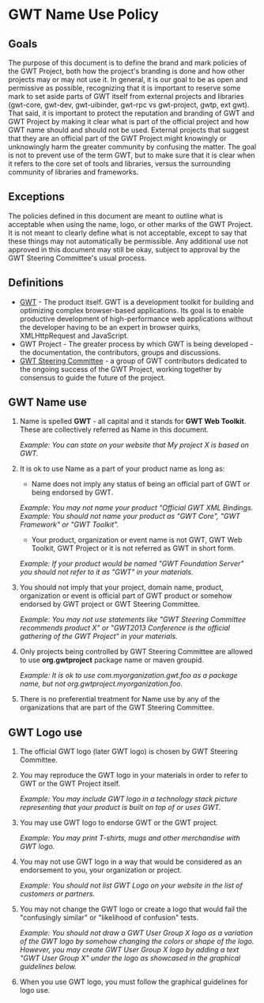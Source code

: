 GWT Name Use Policy
===================

Goals
-----
The purpose of this document is to define the brand and mark policies of the GWT Project, both how
the project's branding is done and how other projects may or may not use it. In general, it is our
goal to be as open and permissive as possible, recognizing that it is important to reserve some
mark to set aside parts of GWT itself from external projects and libraries (gwt-core, gwt-dev,
gwt-uibinder, gwt-rpc vs gwt-project, gwtp, ext gwt). That said, it is important to protect the
reputation and branding of GWT and GWT Project by making it clear what is part of the official
project and how GWT name should and should not be used. External projects that suggest that they are
an official part of the GWT Project might knowingly or unknowingly harm the greater community by
confusing the matter. The goal is not to prevent use of the term GWT, but to make sure that it is
clear when it refers to the core set of tools and libraries, versus the surrounding community of
libraries and frameworks.

Exceptions
----------
The policies defined in this document are meant to outline what is acceptable when using the name,
logo, or other marks of the GWT Project. It is not meant to clearly define what is not acceptable,
except to say that these things may not automatically be permissible. Any additional use not
approved in this document may still be okay, subject to approval by the GWT Steering Committee's
usual process.

Definitions
-----------
* [GWT](http://www.gwtproject.org/) - The product itself. GWT is a development toolkit for building
and optimizing complex browser-based applications. Its goal is to enable productive development of
high-performance web applications without the developer having to be an expert in browser quirks,
XMLHttpRequest and JavaScript.
* GWT Project - The greater process by which GWT is being developed - the documentation,
the contributors, groups and discussions.
* [GWT Steering Committee](steering.html) - a group of GWT contributors dedicated to the ongoing
success of the GWT Project, working together by consensus to guide the future of the project.

GWT Name use
------------
1.  Name is spelled **GWT** - all capital and it stands for **GWT Web Toolkit**. These are
    collectively referred as Name in this document.

    *Example: You can state on your website that My project X is based on GWT.*

2.  It is ok to use Name as a part of your product name as long as:
    - Name does not imply any status of being an official part of GWT or being endorsed by GWT.

    *Example: You may not name your product "Official GWT XML Bindings.*
    *Example: You should not name your product as "GWT Core", "GWT Framework" or "GWT Toolkit".*

    - Your product, organization or event name is not GWT, GWT Web Toolkit, GWT Project or it is not
      referred as GWT in short form.

    *Example: If your product would be named "GWT Foundation Server" you should not refer to it as
    "GWT" in your materials.*

3.  You should not imply that your project, domain name, product, organization or event is official
    part of GWT product or somehow endorsed by GWT project or GWT Steering Committee.

    *Example: You may not use statements like "GWT Steering Committee recommends product X" or
    "GWT2013 Conference is the official gathering of the GWT Project" in your materials.*

4.  Only projects being controlled by GWT Steering Committee are allowed to use **org.gwtproject**
    package name or maven groupid.

    *Example: It is ok to use com.myorganization.gwt.foo as a package name, but not
    org.gwtproject.myorganization.foo.*

5.  There is no preferential treatment for Name use by any of the organizations that are part of
    the GWT Steering Committee.

GWT Logo use
------------
1.  The official GWT logo (later GWT logo) is chosen by GWT Steering Committee.

2.  You may reproduce the GWT logo in your materials in order to refer to GWT or the GWT Project
    itself.

    *Example: You may include GWT logo in a technology stack picture representing that your product
    is built on top of or uses GWT.*

3.  You may use GWT logo to endorse GWT or the GWT project.

    *Example: You may print T-shirts, mugs and other merchandise with GWT logo.*

4.  You may not use GWT logo in a way that would be considered as an endorsement to you, your
    organization or project.

    *Example: You should not list GWT Logo on your website in the list of customers or partners.*

5.  You may not change the GWT logo or create a logo that would fail the "confusingly similar"
    or "likelihood of confusion" tests.

    *Example: You should not draw a GWT User Group X logo as a variation of the GWT logo by somehow
    changing the colors or shape of the logo. However, you may create GWT User Group X logo by
    adding a text "GWT User Group X" under the logo as showcased in the graphical guidelines below.*

6.  When you use GWT logo, you must follow the graphical guidelines for logo use.
